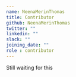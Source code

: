 ```yaml
---
name: NeenaMerinThomas
title: Contributor
github: NeenaMerinThomas
twitter: ""
linkedin: ""
slack: ""
joining_date: ""
role : contributor
---
```


Still waiting for this
